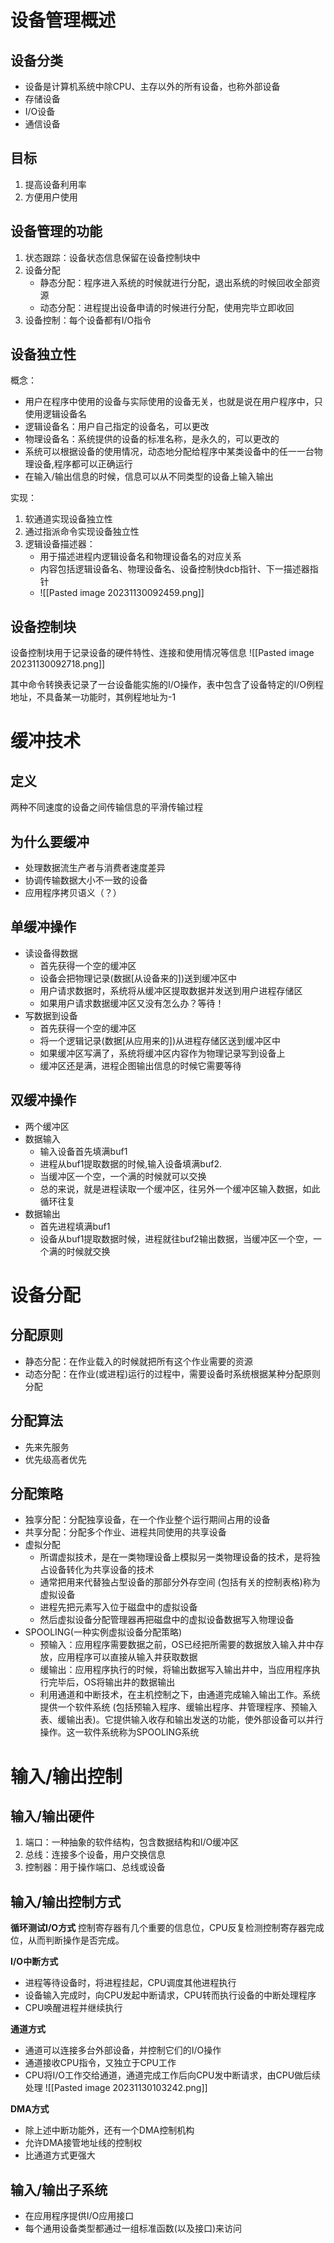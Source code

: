 # 设备管理概述
## 设备分类
- 设备是计算机系统中除CPU、主存以外的所有设备，也称外部设备
- 存储设备
- I/O设备
- 通信设备

## 目标
1. 提高设备利用率
2. 方便用户使用

## 设备管理的功能
1. 状态跟踪：设备状态信息保留在设备控制块中
2. 设备分配
	- 静态分配：程序进⼊系统的时候就进⾏分配，退出系统的时候回收全部资源
	- 动态分配：进程提出设备申请的时候进行分配，使⽤完毕⽴即收回
3. 设备控制：每个设备都有I/O指令

## 设备独立性
概念：
- ⽤户在程序中使⽤的设备与实际使⽤的设备⽆关，也就是说在⽤户程序中，只使⽤逻辑设备名
- 逻辑设备名：⽤户⾃⼰指定的设备名，可以更改
- 物理设备名：系统提供的设备的标准名称，是永久的，可以更改的
- 系统可以根据设备的使⽤情况，动态地分配给程序中某类设备中的任⼀⼀台物理设备,程序都可以正确运⾏
- 在输⼊/输出信息的时候，信息可以从不同类型的设备上输⼊输出

实现：
1. 软通道实现设备独立性
2. 通过指派命令实现设备独立性
3. 逻辑设备描述器：
	- 用于描述进程内逻辑设备名和物理设备名的对应关系
	- 内容包括逻辑设备名、物理设备名、设备控制快dcb指针、下一描述器指针
	- ![[Pasted image 20231130092459.png]]

## 设备控制块
设备控制块用于记录设备的硬件特性、连接和使用情况等信息
![[Pasted image 20231130092718.png]]

其中命令转换表记录了一台设备能实施的I/O操作，表中包含了设备特定的I/O例程地址，不具备某一功能时，其例程地址为-1

# 缓冲技术
## 定义
两种不同速度的设备之间传输信息的平滑传输过程

## 为什么要缓冲
- 处理数据流⽣产者与消费者速度差异 
- 协调传输数据⼤⼩不⼀致的设备 
- 应⽤程序拷⻉语义（？）

## 单缓冲操作
- 读设备得数据
	- ⾸先获得⼀个空的缓冲区
	- 设备会把物理记录(数据\[从设备来的])送到缓冲区中
	- ⽤户请求数据时，系统将从缓冲区提取数据并发送到⽤户进程存储区
	- 如果⽤户请求数据缓冲区⼜没有怎么办？等待！
- 写数据到设备
	- ⾸先获得⼀个空的缓冲区 
	- 将⼀个逻辑记录(数据\[从应⽤来的])从进程存储区送到缓冲区中 
	- 如果缓冲区写满了，系统将缓冲区内容作为物理记录写到设备上
	- 缓冲区还是满，进程企图输出信息的时候它需要等待

## 双缓冲操作
- 两个缓冲区
- 数据输⼊
	- 输⼊设备⾸先填满buf1 
	- 进程从buf1提取数据的时候,输⼊设备填满buf2.
	- 当缓冲区⼀个空，⼀个满的时候就可以交换
	- 总的来说，就是进程读取⼀个缓冲区，往另外⼀个缓冲区输⼊数据，如此循环往复
- 数据输出
	- ⾸先进程填满buf1
	- 设备从buf1提取数据时候，进程就往buf2输出数据，当缓冲区⼀个空，⼀个满的时候就交换

# 设备分配
## 分配原则
- 静态分配：在作业载⼊的时候就把所有这个作业需要的资源
- 动态分配：在作业(或进程)运⾏的过程中，需要设备时系统根据某种分配原则分配

## 分配算法
- 先来先服务
- 优先级高者优先

## 分配策略
- 独享分配：分配独享设备，在⼀个作业整个运⾏期间占⽤的设备
- 共享分配：分配多个作业、进程共同使⽤的共享设备
- 虚拟分配
	- 所谓虚拟技术，是在⼀类物理设备上模拟另⼀类物理设备的技术，是将独占设备转化为共享设备的技术
	- 通常把⽤来代替独占型设备的那部分外存空间 (包括有关的控制表格)称为虚拟设备
	- 进程先把元素写⼊位于磁盘中的虚拟设备
	- 然后虚拟设备分配管理器再把磁盘中的虚拟设备数据写⼊物理设备
- SPOOLING(⼀种实例虚拟设备分配策略)
	- 预输⼊：应⽤程序需要数据之前，OS已经把所需要的数据放⼊输⼊井中存放，应⽤程序可以直接从输⼊井获取数据
	- 缓输出：应⽤程序执⾏的时候，将输出数据写⼊输出井中，当应⽤程序执⾏完毕后，OS将输出井的数据输出
	- 利⽤通道和中断技术，在主机控制之下，由通道完成输⼊输出⼯作。系统提供⼀个软件系统 (包括预输⼊程序、缓输出程序、井管理程序、预输⼊表、缓输出表)。它提供输⼊收存和输出发送的功能，使外部设备可以并⾏操作。这⼀软件系统称为SPOOLING系统

# 输入/输出控制
## 输入/输出硬件
1. 端口：一种抽象的软件结构，包含数据结构和I/O缓冲区
2. 总线：连接多个设备，用户交换信息
3. 控制器：用于操作端口、总线或设备

## 输入/输出控制方式
**循环测试I/O方式**
控制寄存器有几个重要的信息位，CPU反复检测控制寄存器完成位，从而判断操作是否完成。

**I/O中断方式**
- 进程等待设备时，将进程挂起，CPU调度其他进程执行
- 设备输入完成时，向CPU发起中断请求，CPU转而执行设备的中断处理程序
- CPU唤醒进程并继续执行

**通道方式**
- 通道可以连接多台外部设备，并控制它们的I/O操作
- 通道接收CPU指令，又独立于CPU工作
- CPU将I/O工作交给通道，通道完成工作后向CPU发中断请求，由CPU做后续处理
![[Pasted image 20231130103242.png]]

**DMA方式**
- 除上述中断功能外，还有一个DMA控制机构
- 允许DMA接管地址线的控制权
- 比通道方式更强大

## 输入/输出子系统
- 在应⽤程序提供I/O应⽤接⼝
- 每个通⽤设备类型都通过⼀组标准函数(以及接⼝)来访问


